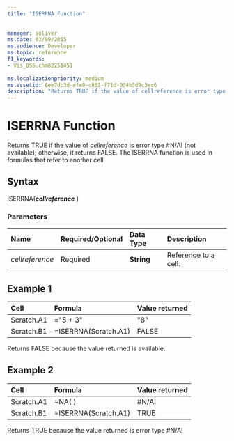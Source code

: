 ```yaml
---
title: "ISERRNA Function"
 
 
manager: soliver
ms.date: 03/09/2015
ms.audience: Developer
ms.topic: reference
f1_keywords:
- Vis_DSS.chm82251451
 
ms.localizationpriority: medium
ms.assetid: 6ee7dc3d-efe9-c862-f71d-034b3d9c3ec6
description: "Returns TRUE if the value of cellreference is error type #N/A! (not available); otherwise, it returns FALSE. The ISERRNA function is used in formulas that refer to another cell."
---
```


# ISERRNA Function

Returns TRUE if the value of _cellreference_ is error type #N/A! (not available); otherwise, it returns FALSE. The ISERRNA function is used in formulas that refer to another cell.
  
## Syntax

ISERRNA(***cellreference*** )
  
### Parameters

|**Name**|**Required/Optional**|**Data Type**|**Description**|
|:-----|:-----|:-----|:-----|
| _cellreference_ <br/> |Required  <br/> |**String** <br/> |Reference to a cell. |

## Example 1

|**Cell**|**Formula**|**Value returned**|
|:-----|:-----|:-----|
|Scratch.A1  <br/> |="5 + 3"  <br/> |"8"  <br/> |
|Scratch.B1  <br/> |=ISERRNA(Scratch.A1)  <br/> |FALSE  <br/> |

Returns FALSE because the value returned is available.
  
## Example 2

|**Cell**|**Formula**|**Value returned**|
|:-----|:-----|:-----|
|Scratch.A1  <br/> |=NA( )  <br/> |#N/A!  <br/> |
|Scratch.B1  <br/> |=ISERRNA(Scratch.A1)  <br/> |TRUE  <br/> |

Returns TRUE because the value returned is error type #N/A!
  